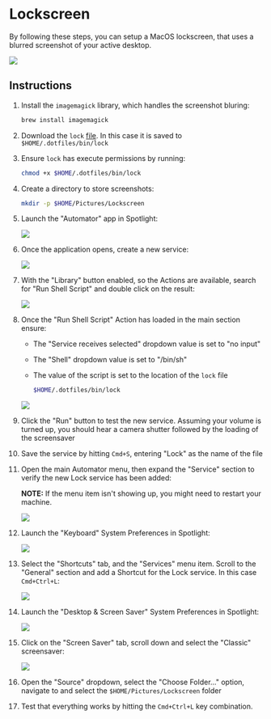 # Lockscreen
By following these steps, you can setup a MacOS lockscreen, that uses a blurred screenshot of your active desktop.

![](./assets/img/preview.png)

## Instructions
1. Install the `imagemagick` library, which handles the screenshot bluring:

    ```sh
    brew install imagemagick
    ```
1. Download the `lock` [file](https://github.com/tmcinerney/lockscreen/blob/master/bin/lock). In this case it is saved to `$HOME/.dotfiles/bin/lock`
1. Ensure `lock` has execute permissions  by running:

    ```sh
    chmod +x $HOME/.dotfiles/bin/lock
    ```
1. Create a directory to store screenshots:

    ```sh
    mkdir -p $HOME/Pictures/Lockscreen
    ```
1. Launch the "Automator" app in Spotlight:

    ![](./assets/img/step_0_launch_automator.png)
1. Once the application opens, create a new service:

    ![](./assets/img/step_1_automator_new_service.png)
1. With the "Library" button enabled, so the Actions are available, search for "Run Shell Script" and double click on the result:

    ![](./assets/img/step_2_automator_search_shell.png)
1. Once the "Run Shell Script" Action has loaded in the main section ensure:
    - The "Service receives selected" dropdown value is set to "no input"
    - The "Shell" dropdown value is set to "/bin/sh"
    - The value of the script is set to the location of the `lock` file

        ```sh
        $HOME/.dotfiles/bin/lock
        ```
    ![](./assets/img/step_3_automator_lock_service.png)
1. Click the "Run" button to test the new service. Assuming your volume is turned up, you should hear a camera shutter followed by the loading of the screensaver
1. Save the service by hitting `Cmd+S`, entering "Lock" as the name of the file
1. Open the main Automator menu, then expand the "Service" section to verify the new Lock service has been added:

    **NOTE:** If the menu item isn't showing up, you might need to restart your machine.

    ![](./assets/img/step_4_service_menu_item.png)
1. Launch the "Keyboard" System Preferences in Spotlight:

    ![](./assets/img/step_5_launch_keyboard_system_preferences.png)
1. Select the "Shortcuts" tab, and the "Services" menu item. Scroll to the "General" section and add a Shortcut for the Lock service. In this case `Cmd+Ctrl+L`:

    ![](./assets/img/step_6_system_preferences_service_shortcut.png)
1. Launch the "Desktop & Screen Saver" System Preferences in Spotlight:

    ![](./assets/img/step_7_launch_screensaver_system_preferences.png)
1. Click on the "Screen Saver" tab, scroll down and select the "Classic" screensaver:

    ![](./assets/img/step_8_select_classic_screensaver.png)
1. Open the "Source" dropdown, select the "Choose Folder..." option, navigate to and select the `$HOME/Pictures/Lockscreen` folder
1. Test that everything works by hitting the `Cmd+Ctrl+L` key combination.


